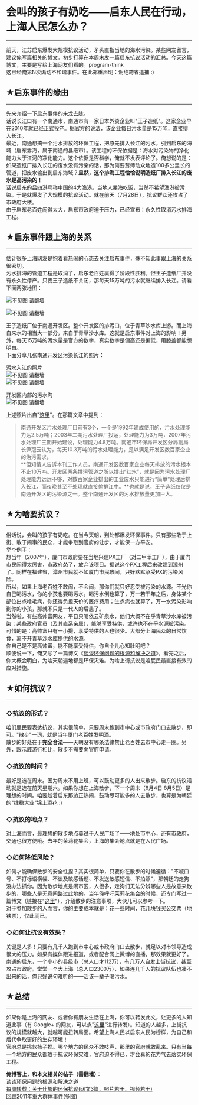 # 会叫的孩子有奶吃——启东人民在行动，上海人民怎么办？ 

-----

 前天，江苏启东爆发大规模抗议活动，矛头直指当地的海水污染。某些网友留言，建议俺写篇相关的博文。初步打算在本周末发一篇启东抗议活动的汇总。今天这篇博文，主要是写给上海网友们看的。program-think  
 这已经俺第N次煽动不和谐事件。在此郑重声明：谢绝跨省追捕 :)  
   
 ## ★启东事件的缘由
--------

  
 先来介绍一下启东事件的来龙去脉。  
 话说长江口有一个南通市，南通市有一家日本外资企业叫"王子造纸"。这家企业早在2010年就已经正式投产。据官方的说法，该企业每日污水量是15万吨，直接排入长江。  
 最近，南通想搞一个污水排放的环保工程，把原先排入长江的污水，引到启东的海域（启东靠海，属于南通的县级市）。该工程的环保依据是：海水对污染物的净化能力大于江河的净化能力。这个依据是否科学，俺就不发表评论了。俺想说的是：如果造纸厂排入长江的废水没有污染的话，那为何要劳师动众地造100多公里长的管道，把废水输出到启东海域？**显然，这个排海工程恰恰说明造纸厂排入长江的废水是高污染的！**  
 话说启东的吕四港号称中国的4大渔港。当地人靠海吃饭，当然不希望渔港被污染。于是就爆发了大规模的抗议活动。就在前天（7月28日），抗议群众还攻占了市政府大楼。  
 由于启东老百姓闹得太大，启东市政府迫于压力，已经宣布：永久性取消污水排海工程。  
   
 ## ★启东事件跟上海的关系
-----------

  
 估计很多上海网友是抱着看热闹的心态去关注启东事件，殊不知此事跟上海的关系很密切。  
 污水排海的管道工程是取消了，启东老百姓赢得了阶段性胜利。但王子造纸厂并没有永久性停产。只要王子造纸不关闭，那每天15万吨的污水就继续排入长江。请看下面两张地图：  
   
 ![不见图 请翻墙](//lh4.googleusercontent.com/0gxr0_ip1d3I3xCoTmXPHAHjAgjcEblz5oapnRJDghPKHn6DS6k9PNCOW263xMXY0A7evqhuHhfuQVVoVNZwL02oIXDkvrmFSRdp97_z5qKJuBRdi4g)  
   
 ![不见图 请翻墙](//lh6.googleusercontent.com/H06Gg6qkm0j_qaeA3Apq449CdjG8-tZvOXNVe3lLh0TuAAkIRR8gJPsLpLlhr4Cwb4RmNKEBeR6DyVjsnfabhkfkr12001fbe6EAYVz13zqw_LzEjQ)  
   
 王子造纸厂位于南通开发区。整个开发区的排污口，位于青草沙水库上游。而上海自来水的相当大一部分，来自于青草沙水库。这就是启东事件对上海的影响！另外，每天15万吨的污水量是官方的数字，真实数字是偏高还是偏低，用膝盖都能想明白。  
 下面分享几张南通开发区污染长江的照片：  
   
 污水入江的照片  
 ![不见图 请翻墙](//lh5.googleusercontent.com/3xxHG8iGOIwXyQQ3BvD8ZPmRHsuvL5h3oqSrLvSNCS6B6vA0wtga_UuOhfx7dzGw0DygVa2WShbbJJY40vLIR7xodrUsFH5SXQmUYMAVGvWrt_nxMw)  
 ![不见图 请翻墙](//lh5.googleusercontent.com/VOLKh4btqZL1cHTtx4glZX8L67oqr-mJxvBgO-umRXEKPJzGX-vHQr_zBr5tRapZaBvgFU8fh3E9KWEEzCrxKqtLKINeqXqq4NvVHPkruKhMnPsGaw)  
   
 开发区内部的污水沟  
 ![不见图 请翻墙](//lh5.googleusercontent.com/ESgu3b9DTYB9BB-rN5Ku8zz8sBhq7c3Gc-nDaSVBbd5c60m2rYaax4TuLIS-e5jihNmFtcXt0eJ6ksAvAG1FPo3G8EU9Yi6QifS65OxBeUbKBq1jCw)  
   
 上述照片出自"[这里](http://www.wenhuinews.com/content-201204-202511.html)"。在那篇文章中提到：  
 
> 南通开发区污水处理厂目前有3个，一个是1992年建成使用的，污水处理能力达2.5万吨；2003年二期污水处理厂投运，处理能力为3万吨，2007年污水处理厂三期开始建设，处理能力4.8万吨。南通市环保局开发区分局副局长尹冠云认为，每天10.3万吨的污水处理能力，足以满足开发区数百家企业的治污需求。  
>  **但知情人告诉本刊工作人员，南通开发区数百家企业每天排放的污水根本不止10万吨。开发区两条排污管道之所以排出“红水”，就是因为污水处理厂处理能力远远不够，对数百家企业排出的工业废水只能进行“简单”处理后排入长江，而夜晚甚至不处理就直接偷排江中。**也就是说，王子造纸仅仅是南通开发区的污染源之一。整个南通开发区的污水排放量更加巨大。  
   
 ## ★为啥要抗议？
-------

  
 俗话说，会叫的孩子有奶吃。在当今天朝，到处都爆发环保事件。只有那些敢于上街、敢于闹事的民众，才能争取到官府的让步，才能保一方平安。  
 举个例子：  
 想当年（2007年），厦门市政府要在当地兴建PX工厂（对二甲苯工厂），由于厦门市民闹得太厉害，市政府怂了，放弃该项目。据说这个PX工程后来改建到漳州了。同样在福建省，漳州市民就不如厦门市民敢闹，只好默默承受PX的污染风险。  
 所以，如果上海老百姓不敢闹，不会闹，那你们就只好忍受被污染的水源。不光你自己喝污水，你的小孩也要喝污水。喝污水倒也算了，万一若干年之后，身体某个部位出点啥毛病，你还得负担天价的医疗费用；生点病也就算了，万一水污染影响到你的小孩，那就不只是一代人的后患了。  
 当然啦，有些高帅富网友，平日只喝依云矿泉水，他们大概不在乎青草沙水库被污染；某些政府官员（及其直系亲属），能够享受特供，或许也不在乎水源被污染。可惜的是：高帅富只有一小撮，享受特供的人也很少。大部分上海民众的日常饮食，离不开青草沙水库提供的水源。  
 你自己是不是高帅富，能不能享受特供，你自个儿心知肚明吧？  
 顺便说一下，俺又写了一篇博文《[谈谈环保问题的根源和解决之道](http://program-think.blogspot.com/2012/08/environment-pollution-in-china.html)》。看完之后，你大概会明白，为啥天朝遍地都是环保灾难。为啥上街抗议是咱屁民最直接有效的应对措施。  
   
 ## ★如何抗议？
------

  
 ### ◇抗议的形式？

  
 咱们屁民要表达抗议，其实很简单。只要周末跑到市中心或市政府门口去散步，即可。"散步"一词，就是当年厦门老百姓发明滴。  
 散步的好处在于**完全合法**——天朝没有哪条法律禁止老百姓去市中心走一圈。另外，跟示威游行相比，散步不需要向官府申请。  
   
 ### ◇抗议的时间？

  
 最好是选在周末。因为周末不用上班，可以鼓动更多的人出来散步。启东的抗议活动就是选在前天星期六。如果你想在上海散步，下一个周末（8月4日 8月5日）是理想的时间。咱要趁着启东那边正热闹，鼓动尽可能多的人去散步，也算是为朝廷的"维稳大业"锦上添花 :)  
   
 ### ◇抗议的地点？

  
 对上海而言，最理想的散步地点莫过于人民广场了——地处市中心，还有市政府，交通也很方便哦。去年的茉莉花集会，上海的集会地点就是在人民广场。  
   
 ### ◇如何降低风险？

  
 如何才能确保散步的安全性捏？其实很简单，只要你在散步的时候遵循："不喊口号、不打标语横幅、不谈及敏感话题、不发送敏感短信、不拍照"，那朝廷的走狗没办法抓你。因为散步地点是闹市区，人很多，走狗们无法分辨哪些人是故意来散步的，哪些人是无意间路过此地的。当年俺呼吁茉莉花集会的时候，还专门写过一篇博文（链接在"[这里](http://program-think.blogspot.com/2011/03/jasmine-revolution-how-to.html)"），介绍散步的注意事项，大伙儿可以参考一下。  
 对于参加散步的人而言，你的主要成本就是：花一些时间，花几块钱买公交票（地铁票），仅此而已。  
   
 ### ◇如何让抗议有效果？

  
 关键是人多！只要有几千人跑到市中心或市政府门口去散步，就足以对市领导造成很大的压力。如果有媒体跟进报道，或者配合网上微博的直播，那效果就更好了。  
 南通的启东，一个小小的县级市（总人口才112万），有几万人自发上街抗议，甚至攻占市政府。堂堂一个大上海（总人口2300万），如果连几千人的抗议队伍也凑不出来的话，俺只好说句难听的——活该一辈子喝污水。  
   
 ## ★总结
---

  
 如果你是上海的网友、或者你有朋友生活在上海，你可以转发此文，让更多的人知道此事（有 Google+ 的网友，可以点"[这里](https://plus.google.com/u/0/113559088971921339544/posts/BwhhZhMcm5P)"进行转发）。知道的人越多，上街抗议的规模就越大，就越可能扭转局面。希望上海人民以启东人民为榜样，为自己和后代争取更好的生存环境！  
 官府总是挑软柿子捏。哪个地方的民众不敢吱声，那里的官府就敢乱来。只有当每一个地方的民众都敢于抗议环保灾难，官府迫不得已，才会真的花力气去落实环保工程。  
   
 **俺博客上，和本文相关的帖子（需翻墙）**：  
 [谈谈环保问题的根源和解决之道](http://program-think.blogspot.com/2012/08/environment-pollution-in-china.html)  
 [每周转载：关于什邡的环保抗议(网文3篇、照片若干、视频若干)](http://program-think.blogspot.com/2012/07/weekly-share-11.html)  
 [回顾2011年重大群体事件(多图)](http://program-think.blogspot.com/2012/01/2011-mass-incidents.html) 